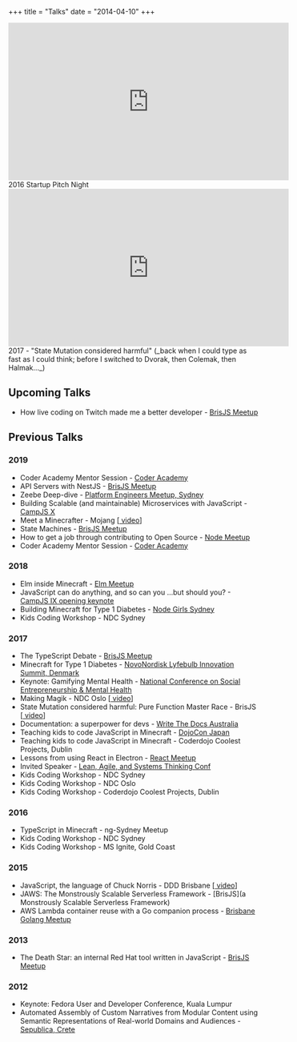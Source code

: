 +++
title = "Talks"
date = "2014-04-10"
+++
<div class="iframe-container">
<iframe width="560" height="315" src="https://www.youtube.com/embed/qJdkMBQkhqA" frameborder="0" allow="accelerometer; autoplay; encrypted-media; gyroscope; picture-in-picture" allowfullscreen></iframe>
</div>
2016 Startup Pitch Night

<div class="iframe-container">
<iframe width="560" height="315" src="https://www.youtube.com/embed/lcab4NEp65M" frameborder="0" allow="accelerometer; autoplay; encrypted-media; gyroscope; picture-in-picture" allowfullscreen></iframe>
</div>
2017 - "State Mutation considered harmful" (_back when I could type as fast as I could think; before I switched to Dvorak, then Colemak, then Halmak..._)

## Upcoming Talks

* How live coding on Twitch made me a better developer - [BrisJS Meetup](https://www.meetup.com/BrisJS/events/fxdfkryzqbdb/)

## Previous Talks

### 2019

* Coder Academy Mentor Session - [Coder Academy](https://twitter.com/ashlebug/status/1192286109738225665)
* API Servers with NestJS - [BrisJS Meetup](https://www.meetup.com/BrisJS/events/fxdfkryzpbgb/)
* Zeebe Deep-dive - [Platform Engineers Meetup, Sydney](https://www.meetup.com/Sydney-PE/events/264546925/)
* Building Scalable (and maintainable) Microservices with JavaScript - [CampJS X](https://x.campjs.org/speakers)
* Meet a Minecrafter - Mojang [[<i class='fab fa-youtube'></i> video](https://www.youtube.com/watch?v=8xbnDMuFdQ0)]
* State Machines - [BrisJS Meetup](https://www.meetup.com/BrisJS/events/mhnwzqyzlbhb/)
* How to get a job through contributing to Open Source - [Node Meetup](https://twitter.com/stephsocial_/status/1132938056460144640)
* Coder Academy Mentor Session - [Coder Academy](https://twitter.com/ashlebug/status/1115860438493880320)

### 2018

* Elm inside Minecraft - [Elm Meetup](https://twitter.com/unixbigot/status/1065537785770078208)
* JavaScript can do anything, and so can you …but should you? - [CampJS IX opening keynote](https://ix.campjs.org/speakers/)
* Building Minecraft for Type 1 Diabetes - [Node Girls Sydney](https://twitter.com/MusesCodeJSSyd/status/1041666034862764032)
* Kids Coding Workshop - NDC Sydney

### 2017

* The TypeScript Debate - [BrisJS Meetup](https://www.meetup.com/BrisJS/events/qswzrkywnbdb/)
* Minecraft for Type 1 Diabetes - [NovoNordisk Lyfebulb Innovation Summit, Denmark](https://lyfebulb.com/innovation-award/novo-nordisk-2017/)
* Keynote: Gamifying Mental Health - [National Conference on Social Entrepreneurship & Mental Health](https://twitter.com/sitapati/status/896225010934661120)
* Making Magik - NDC Oslo [[<i class='fab fa-youtube'></i> video](https://vimeo.com/223984710)]
* State Mutation considered harmful: Pure Function Master Race - BrisJS [[<i class='fab fa-youtube'></i> video](https://www.youtube.com/watch?v=lcab4NEp65M)]
* Documentation: a superpower for devs - [Write The Docs Australia](https://www.meetup.com/Write-the-Docs-Australia/events/235449558/)
* Teaching kids to code JavaScript in Minecraft - [DojoCon Japan](https://coderdojo.com/2017/11/02/whats-happening-at-dojocon-japan-2017/)
* Teaching kids to code JavaScript in Minecraft - Coderdojo Coolest Projects, Dublin
* Lessons from using React in Electron - [React Meetup](https://www.meetup.com/reactbris/events/237333127/)
* Invited Speaker - [Lean, Agile, and Systems Thinking Conf](https://www.lastconference.com/brisbane/2017/speakers/)
* Kids Coding Workshop - NDC Sydney
* Kids Coding Workshop - NDC Oslo
* Kids Coding Workshop - Coderdojo Coolest Projects, Dublin


### 2016

* TypeScript in Minecraft - ng-Sydney Meetup
* Kids Coding Workshop - NDC Sydney
* Kids Coding Workshop - MS Ignite, Gold Coast

### 2015

* JavaScript, the language of Chuck Norris - DDD Brisbane [[<i class='fab fa-youtube'></i> video](https://www.youtube.com/watch?v=Yb-TpGsnrH4)]
* JAWS: The Monstrously Scalable Serverless Framework - [BrisJS](a Monstrously Scalable Serverless Framework) 
* AWS Lambda container reuse with a Go companion process - [Brisbane Golang Meetup](https://www.meetup.com/Brisbane-Golang-Meetup/events/225062229/)

### 2013

* The Death Star: an internal Red Hat tool written in JavaScript - [BrisJS Meetup](https://www.meetup.com/BrisJS/photos/14603092/230508642/)

### 2012

* Keynote: Fedora User and Developer Conference, Kuala Lumpur
* Automated Assembly of Custom Narratives from Modular Content using Semantic Representations of Real-world Domains and Audiences - [Sepublica, Crete](https://pdfs.semanticscholar.org/741b/b2f709a77f54c4280981c3914348d8998558.pdf)


